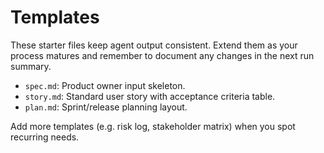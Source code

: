 # Templates

These starter files keep agent output consistent. Extend them as your process matures and remember to document any changes in the next run summary.

- `spec.md`: Product owner input skeleton.
- `story.md`: Standard user story with acceptance criteria table.
- `plan.md`: Sprint/release planning layout.

Add more templates (e.g. risk log, stakeholder matrix) when you spot recurring needs.
